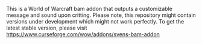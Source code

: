 This is a World of Warcraft bam addon that outputs a customizable message and sound upon critting.
Please note, this repository might contain versions under development which might not work perfectly.
To get the latest stable version, please visit https://www.curseforge.com/wow/addons/svens-bam-addon
